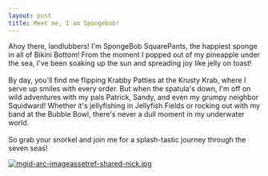 ```yaml
---
layout: post
title: Meet me, I am Spongebob!
---
```


Ahoy there, landlubbers! I'm SpongeBob SquarePants, the happiest sponge in all of Bikini Bottom! From the moment I popped out of my pineapple under the sea, I've been soaking up the sun and spreading joy like jelly on toast! <br><br>
By day, you'll find me flipping Krabby Patties at the Krusty Krab, where I serve up smiles with every order. But when the spatula's down, I'm off on wild adventures with my pals Patrick, Sandy, and even my grumpy neighbor Squidward! Whether it's jellyfishing in Jellyfish Fields or rocking out with my band at the Bubble Bowl, there's never a dull moment in my underwater world. <br><br>
So grab your snorkel and join me for a splash-tastic journey through the seven seas!

[![mgid-arc-imageassetref-shared-nick.jpg](https://i.postimg.cc/wv4VpcxD/mgid-arc-imageassetref-shared-nick.jpg)](https://postimg.cc/gXRRyhZ0)